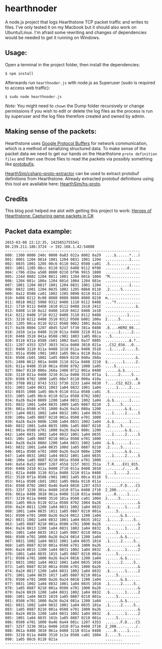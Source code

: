 # hearthnoder

A node.js project that logs Hearthstone TCP packet traffic and writes to files. I've only tested it on my Macbook but it should also work on Ubuntu/Linux. I'm afraid some rewriting and changes of dependencies would be needed to get it running on Windows.

## Usage:

Open a terminal in the project folder, then install the dependencies:

	$ npm install

Afterwards run `hearthnoder.js` with node.js as Superuser (sudo is required to access web traffic):

	$ sudo node hearthnoder.js

*Note:* You might need to `chown` the Dump folder recursively or change permissions if you wish to edit or delete the log files as the process is run by superuser and the log files therefore created and owned by admin.

## Making sense of the packets:

Hearthstone uses [Google Protocol Buffers](https://developers.google.com/protocol-buffers/) for network communication, which is a method of serializing structured data. To make sense of the packet data we need to get our hands on the Hearthstone `proto definition files` and then use those files to read the packets via possibly something like [protobufjs](https://www.npmjs.com/package/protobufjs).

[HearthSim/csharp-proto-extractor](https://github.com/HearthSim/csharp-proto-extractor) can be used to extract protobuf definitions from Hearthstone. Already extracted protobuf definitions using this tool are available here: [HearthSim/hs-proto](https://github.com/HearthSim/hs-proto).

## Credits

This blog post helped me alot with getting this project to work: [Heroes of Hearthstone: Capturing game packets in C#](http://www.theforce.dk/hearthstone/).

## Packet data example:

	2015-03-08 22:12:35, 1425852755541
	80.239.211.186:3724 -> 192.168.1.42:54888
	--------------------------------------------------------------
	000: 1300 0000 240c 0000 0a83 022a 8002 0a29  ....$......*...)
	001: 0801 1204 0814 1001 1204 0831 1001 1204  ...........1....
	002: 0835 1001 1205 08c6 0110 0412 0508 ca01  .5..............
	003: 1001 1205 08cc 0110 0212 6408 0112 0f08  ..........d.....
	004: c786 d1ba a580 8080 0210 bf96 9915 1800  ................
	005: 224d 0802 1204 0811 1001 1204 081b 1004  "M..............
	006: 1204 081c 100a 1204 081d 1004 1204 081e  ................
	007: 1001 1204 081f 1001 1204 0831 1001 1204  ...........1....
	008: 0832 1001 1204 0835 1002 1205 08b0 0110  .2.....5........
	009: 0a12 0508 ca01 1002 1205 0890 0210 0112  ................
	010: 6d08 0212 0c08 8080 8080 8080 8080 0210  m...............
	011: 0018 0022 5908 0312 0408 1110 0112 0408  ..."Y...........
	012: 1710 0112 0408 1810 0112 0408 1b10 2412  ..............$.
	013: 0408 1c10 0a12 0408 1d10 0412 0408 1e10  ................
	014: 0212 0408 1f10 0212 0408 3110 0112 0408  ..........1.....
	015: 3210 0212 0408 3510 0312 0508 b001 100a  2.....5.........
	016: 1205 08ca 0110 0212 0508 9002 1001 0a3a  ...............:
	017: 0a38 0804 1207 4845 524f 5f30 381a 0408  .8....HERO_08...
	018: 2d10 1e1a 0408 3110 011a 0408 3210 011a  -.....1.....2...
	019: 0408 3510 041a 0508 c901 1003 1a05 08ca  ..5.............
	020: 0110 031a 0508 cb01 1002 0a41 0a3f 0805  ...........A.?..
	021: 1207 4353 325f 3033 341a 0408 3010 021a  ..CS2_034...0...
	022: 0408 3110 011a 0408 3210 011a 0408 3510  ..1.....2.....5.
	023: 051a 0508 c901 1003 1a05 08ca 0110 0a1a  ................
	024: 0508 cb01 1002 1a05 08b9 0210 040a 260a  ..............&.
	025: 2408 0612 001a 0408 3110 021a 0408 3210  $.......1.....2.
	026: 011a 0408 3510 061a 0508 8702 1000 1a05  ....5...........
	027: 08e7 0110 000a 260a 2408 0712 001a 0408  ......&.$.......
	028: 3110 021a 0408 3210 011a 0408 3510 071a  1.....2.....5...
	029: 0508 8702 1000 1a05 08e7 0110 000a 410a  ..............A.
	030: 3f08 0812 0743 5332 5f30 3233 1a04 0830  ?....CS2_023...0
	031: 1003 1a04 0831 1003 1a04 0832 1001 1a04  .....1.....2....
	032: 0835 1008 1a05 08c9 0110 031a 0508 ca01  .5..............
	033: 1005 1a05 08cb 0110 021a 0508 8702 1002  ................
	034: 0a26 0a24 0809 1200 1a04 0831 1002 1a04  .&.$.......1....
	035: 0832 1001 1a04 0835 1009 1a05 0887 0210  .2.....5........
	036: 001a 0508 e701 1000 0a26 0a24 080a 1200  .........&.$....
	037: 1a04 0831 1002 1a04 0832 1001 1a04 0835  ...1.....2.....5
	038: 100a 1a05 0887 0210 001a 0508 e701 1000  ................
	039: 0a26 0a24 080b 1200 1a04 0831 1002 1a04  .&.$.......1....
	040: 0832 1001 1a04 0835 100b 1a05 0887 0210  .2.....5........
	041: 001a 0508 e701 1000 0a26 0a24 080c 1200  .........&.$....
	042: 1a04 0831 1002 1a04 0832 1001 1a04 0835  ...1.....2.....5
	043: 100c 1a05 0887 0210 001a 0508 e701 1000  ................
	044: 0a26 0a24 080d 1200 1a04 0831 1002 1a04  .&.$.......1....
	045: 0832 1001 1a04 0835 100d 1a05 0887 0210  .2.....5........
	046: 001a 0508 e701 1000 0a26 0a24 080e 1200  .........&.$....
	047: 1a04 0831 1002 1a04 0832 1001 1a04 0835  ...1.....2.....5
	048: 100e 1a05 0887 0210 001a 0508 e701 1000  ................
	049: 0a54 0a52 080f 1207 4558 315f 3031 351a  .T.R....EX1_015.
	050: 0408 2d10 011a 0408 2f10 011a 0408 3010  ..-...../.....0.
	051: 021a 0408 3110 031a 0408 3210 011a 0408  ....1.....2.....
	052: 3510 0f1a 0508 c901 1002 1a05 08ca 0110  5...............
	053: 041a 0508 cb01 1002 1a05 08da 0110 011a  ................
	054: 0508 8702 1003 0a46 0a44 0810 1207 4353  .......F.D....CS
	055: 325f 3230 301a 0408 2d10 071a 0408 2f10  2_200...-...../.
	056: 061a 0408 3010 061a 0408 3110 031a 0408  ....0.....1.....
	057: 3210 011a 0408 3510 101a 0508 ca01 1004  2.....5.........
	058: 1a05 08cb 0110 021a 0508 8702 1004 0a26  ...............&
	059: 0a24 0811 1200 1a04 0831 1002 1a04 0832  .$.......1.....2
	060: 1001 1a04 0835 1011 1a05 0887 0210 001a  .....5..........
	061: 0508 e701 1000 0a26 0a24 0812 1200 1a04  .......&.$......
	062: 0831 1002 1a04 0832 1001 1a04 0835 1012  .1.....2.....5..
	063: 1a05 0887 0210 001a 0508 e701 1000 0a26  ...............&
	064: 0a24 0813 1200 1a04 0831 1002 1a04 0832  .$.......1.....2
	065: 1001 1a04 0835 1013 1a05 0887 0210 001a  .....5..........
	066: 0508 e701 1000 0a26 0a24 0814 1200 1a04  .......&.$......
	067: 0831 1002 1a04 0832 1001 1a04 0835 1014  .1.....2.....5..
	068: 1a05 0887 0210 001a 0508 e701 1000 0a26  ...............&
	069: 0a24 0815 1200 1a04 0831 1002 1a04 0832  .$.......1.....2
	070: 1001 1a04 0835 1015 1a05 0887 0210 001a  .....5..........
	071: 0508 e701 1000 0a26 0a24 0816 1200 1a04  .......&.$......
	072: 0831 1002 1a04 0832 1001 1a04 0835 1016  .1.....2.....5..
	073: 1a05 0887 0210 001a 0508 e701 1000 0a26  ...............&
	074: 0a24 0817 1200 1a04 0831 1002 1a04 0832  .$.......1.....2
	075: 1001 1a04 0835 1017 1a05 0887 0210 001a  .....5..........
	076: 0508 e701 1000 0a26 0a24 0818 1200 1a04  .......&.$......
	077: 0831 1002 1a04 0832 1001 1a04 0835 1018  .1.....2.....5..
	078: 1a05 0887 0210 001a 0508 e701 1000 0a26  ...............&
	079: 0a24 0819 1200 1a04 0831 1002 1a04 0832  .$.......1.....2
	080: 1001 1a04 0835 1019 1a05 0887 0210 001a  .....5..........
	081: 0508 e701 1000 0a26 0a24 081a 1200 1a04  .......&.$......
	082: 0831 1002 1a04 0832 1001 1a04 0835 101a  .1.....2.....5..
	083: 1a05 0887 0210 001a 0508 e701 1000 0a26  ...............&
	084: 0a24 081b 1200 1a04 0831 1002 1a04 0832  .$.......1.....2
	085: 1001 1a04 0835 101b 1a05 0887 0210 001a  .....5..........
	086: 0508 e701 1000 0a46 0a44 081c 1207 4353  .......F.D....CS
	087: 325f 3230 301a 0408 2d10 071a 0408 2f10  2_200...-...../.
	088: 061a 0408 3010 061a 0408 3110 031a 0408  ....0.....1.....
	089: 3210 011a 0408 3510 1c1a 0508 ca01 1004  2.....5.........
	090: 1a05 08cb 0110 021a                      ........
	--------------------------------------------------------------
